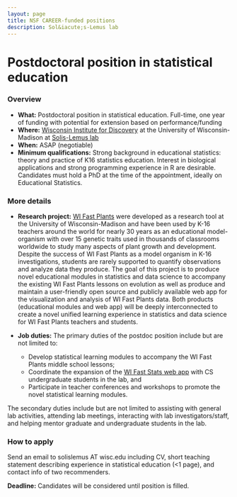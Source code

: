 ```yaml
---
layout: page
title: NSF CAREER-funded positions
description: Sol&iacute;s-Lemus lab
---
```


# Postdoctoral position in statistical education

### Overview 

- **What:** Postdoctoral position in statistical education. Full-time, one year of funding with potential for extension based on performance/funding
- **Where:** [Wisconsin Institute for Discovery](https://wid.wisc.edu) at the University of Wisconsin-Madison at [Solis-Lemus lab](https://solislemuslab.github.io/)
- **When:** ASAP (negotiable)
- **Minimum qualifications:** Strong background in educational statistics: theory and practice of K16 statistics education. Interest in biological applications and strong programming experience in R are desirable. Candidates must hold a PhD at the time of the appointment, ideally on Educational Statistics.

### More details

- **Research project:** [WI Fast Plants](https://fastplants.org/) were developed as a research tool at the University of Wisconsin-Madison and have been used by K-16 teachers around the world for nearly 30 years as an educational model-organism with over 15 genetic traits used in thousands of classrooms worldwide to study many aspects of plant growth and development. Despite the success of WI Fast Plants as a model organism in K-16 investigations, students are rarely supported to quantify observations and analyze data they produce. The goal of this project is to produce novel educational modules in statistics and data science to accompany the existing WI Fast Plants lessons on evolution as well as produce and maintain a user-friendly open source and publicly available web app for the visualization and analysis of WI Fast Plants data. Both products (educational modules and web app) will be deeply interconnected to create a novel unified learning experience in statistics and data science for WI Fast Plants teachers and students.

- **Job duties:** The primary duties of the postdoc position include but are not limited to:
    - Develop statistical learning modules to accompany the WI Fast Plants middle school lessons;
    - Coordinate the expansion of the [WI Fast Stats web app](https://wi-fast-stats.wid.wisc.edu/) with CS undergraduate students in the lab, and 
    - Participate in teacher conferences and workshops to promote the novel statistical learning modules. 

The secondary duties include but are not limited to assisting with general lab activities, attending lab meetings, interacting with lab investigators/staff, and helping mentor graduate and undergraduate students in the lab.

### How to apply
Send an email to solislemus AT wisc.edu including CV, short teaching statement describing experience in statistical education (<1 page), and contact info of two recommenders.

**Deadline:** Candidates will be considered until position is filled.
